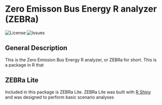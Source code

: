 Zero Emisson Bus Energy R analyzer (ZEBRa)
================

![License](https://img.shields.io/github/license/pkbenoliel/ZEBRa)
![Issues](https://img.shields.io/github/issues/pkbenoliel/ZEBRa)

## General Description

This is the Zero Emission Bus Energy R analyzer, or ZEBRa for short.
This is a package in R that

## ZEBRa Lite

Included in this package is ZEBRa Lite. ZEBRa Lite was built with [R
Shiny](https://shiny.posit.co/) and was designed to perform basic
scenario analyses
